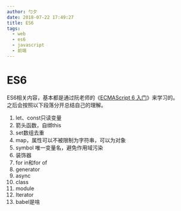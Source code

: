 ```yaml
---
author: 勺夕
date: 2018-07-22 17:49:27
title: ES6    
tags:  
  - web
  - es6
  - javascript
  - 前端
---
```


# ES6
ES6相关内容，基本都是通过阮老师的《[ECMAScript 6 入门](http://es6.ruanyifeng.com/)》来学习的。    
之后会按照以下段落分开总结自己的理解。

1. let、const只读变量
2. 箭头函数，自绑this
3. set数组去重
4. map，属性可以不被限制为字符串，可以为对象
5. symbol 唯一变量名，避免作用域污染
6. 装饰器
7. for in和for of
8. generator
9. async
10. class
11. module
12. Iterator
13. babel是啥